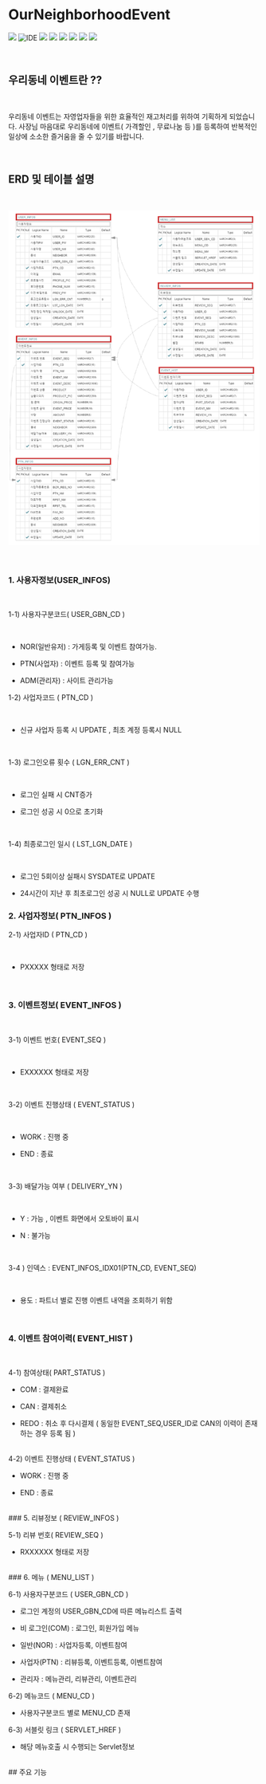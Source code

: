 # OurNeighborhoodEvent

<p>
    <img src="https://img.shields.io/badge/version-1.0.0-rgb(26, 188, 156).svg" />
    <img alt="IDE" src="https://img.shields.io/badge/IDE-Eclipse Jee -rgb(26, 188, 156).svg" />
    <img src="https://img.shields.io/badge/Apache-8.5-green.svg" />
    <img src="https://img.shields.io/badge/spring-4.3.9-green.svg" />
    <img src="https://img.shields.io/badge/java-1.8-blue.svg" />  
    <img src="https://img.shields.io/badge/Mybatis-3.2.2-rgb(243, 156, 18).svg" />
    <img src="https://img.shields.io/badge/Oracle11g -rgb(243, 156, 18).svg" />
    <img src="https://img.shields.io/badge/bootstrap 4.3.7 -rgb(255, 204, 000).svg" />
</p>

<br>

## 우리동네 이벤트란 ??  

<br>

우리동네 이벤트는 자영업자들을 위한 효율적인 재고처리를 위하여 기획하게 되었습니다.
사장님 마음대로 우리동네에 이벤트( 가격할인 , 무료나눔 등 )를 등록하여 반복적인 일상에 소소한 즐거움을 줄 수 있기를 바랍니다.

<br>
  
## ERD 및 테이블 설명
<br>

![erd](./readmeSource/erd.png)

<br>

### 1. 사용자정보(USER_INFOS)

<br>

1-1) 사용자구분코드( USER_GBN_CD )

<br>

- NOR(일반유저) : 가게등록 및 이벤트 참여가능.


- PTN(사업자) : 이벤트 등록 및 참여가능


- ADM(관리자) : 사이트 관리가능

1-2) 사업자코드 ( PTN_CD )

<br>

- 신규 사업자 등록 시 UPDATE , 최초 계정 등록시 NULL

<br>

1-3) 로그인오류 횟수 ( LGN_ERR_CNT )

<br>

- 로그인 실패 시 CNT증가


- 로그인 성공 시 0으로 초기화

<br>

1-4) 최종로그인 일시 ( LST_LGN_DATE )

<br>

- 로그인 5회이상 실패시 SYSDATE로 UPDATE


- 24시간이 지난 후 최초로그인 성공 시 NULL로 UPDATE 수행<br>


### 2. 사업자정보( PTN_INFOS )

2-1) 사업자ID ( PTN_CD )

<br>


- PXXXXX 형태로 저장

<br>

### 3. 이벤트정보( EVENT_INFOS )

<br>

3-1) 이벤트 번호( EVENT_SEQ )

<br>

- EXXXXXX 형태로 저장

<br>

3-2) 이벤트 진행상태 ( EVENT_STATUS )

<br>

- WORK : 진행 중


- END : 종료

<br>

3-3) 배달가능 여부 ( DELIVERY_YN )

<br>

- Y : 가능 , 이벤트 화면에서 오토바이 표시

- N : 불가능

<br>

3-4 ) 인덱스 : EVENT_INFOS_IDX01(PTN_CD, EVENT_SEQ)

<br>

- 용도 : 파트너 별로 진행 이벤트 내역을 조회하기 위함

<br>

### 4. 이벤트 참여이력( EVENT_HIST )

<br>

4-1) 참여상태( PART_STATUS )
<br>

- COM : 결제완료


- CAN : 결제취소


- REDO : 취소 후 다시결제 ( 동일한 EVENT_SEQ,USER_ID로 CAN의 이력이 존재하는 경우 등록 됨 )

<br>
4-2) 이벤트 진행상태 ( EVENT_STATUS )
<br>

- WORK : 진행 중


- END : 종료

<br>
### 5. 리뷰정보 ( REVIEW_INFOS )
<br>

5-1) 리뷰 번호( REVIEW_SEQ )
<br>

- RXXXXXX 형태로 저장

<br>
### 6. 메뉴 ( MENU_LIST )
<br>

6-1) 사용자구분코드 ( USER_GBN_CD )
<br>

- 로그인 계정의 USER_GBN_CD에 따른 메뉴리스트 출력


- 비 로그인(COM) : 로그인, 회원가입 메뉴


- 일반(NOR) : 사업자등록, 이벤트참여


- 사업자(PTN) : 리뷰등록, 이벤트등록, 이벤트참여


- 관리자 : 메뉴관리, 리뷰관리, 이벤트관리


6-2) 메뉴코드 ( MENU_CD )
<br>

- 사용자구분코드 별로 MENU_CD 존재


6-3) 서블릿 링크 ( SERVLET_HREF )
<br>

- 해당 메뉴호출 시 수행되는 Servlet정보


<br>
## 주요 기능
<br>



